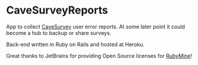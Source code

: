 # CaveSurveyReports
App to collect [CaveSurvey](https://github.com/lz1asl/CaveSurvey) user error reports.
At some later point it could become a hub to backup or share surveys.

Back-end written in Ruby on Rails and hosted at Heroku.

Great thanks to JetBrains for providing Open Source licenses for [RubyMine](https://www.jetbrains.com/ruby/)!
